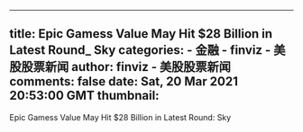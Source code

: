 
---
title: Epic Gamess Value May Hit $28 Billion in Latest Round_ Sky
categories: 
    - 金融
    - finviz - 美股股票新闻
author: finviz - 美股股票新闻
comments: false
date: Sat, 20 Mar 2021 20:53:00 GMT
thumbnail: 
---

<div>   
Epic Gamess Value May Hit $28 Billion in Latest Round: Sky  
</div>
            